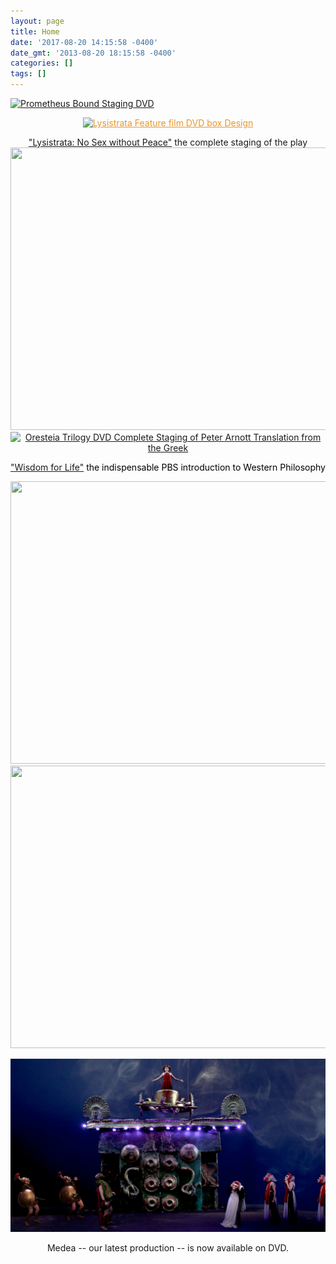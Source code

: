 ```yaml
---
layout: page
title: Home
date: '2017-08-20 14:15:58 -0400'
date_gmt: '2013-08-20 18:15:58 -0400'
categories: []
tags: []
---
```

<p><a href="{{ site.baseurl }}/programs/prometheus-bound/"><img class="alignnone size-large wp-image-320" src="https://macmillancdn.appspot.com/wp-content/uploads/2015/04/Prometheus-Bound-Staging-DVD-1024x732.jpg" alt="Prometheus Bound Staging DVD" width="604" height="432" /></a></p>

<p style="text-align: center;"><a style="color: #ea9629;" title="Feature Film Lysistrata" href="/programs/lysistrata-feature-film/"><img class="aligncenter wp-image-227 size-large" src="https://macmillancdn.appspot.com/wp-content/uploads/2014/01/Lysistrata-Feature-FILM-3D-DVD-PACKAGE-1024x744.jpg" alt="Lysistrata Feature film DVD box Design" width="604" height="439" /></a></p>

<p style="text-align: center;"><a href="{{ site.baseurl }}/programs/lysistrata-staging/">"Lysistrata: No Sex without Peace"</a> the complete staging of the play<a href="{{ site.baseurl }}/programs/lysistrata-staging/"><img class="aligncenter" src="https://macmillancdn.appspot.com/images/3DLysistratawithRearSm.jpg" alt="" width="648" height="452" border="0" /></a><a title="The Oresteia" href="/programs/the-oresteia/"><img class="alignnone wp-image-245 size-large" src="https://macmillancdn.appspot.com/wp-content/uploads/2014/04/3D-Oresteia-withRearLarge-1024x714.jpg" alt="Oresteia Trilogy DVD Complete Staging of Peter Arnott Translation from the Greek" width="604" height="421" /></a></p>

<p style="text-align: center;"><a title="WISDOM FOR LIFE" href="/programs/western-philosophy/">"Wisdom for Life"</a><span style="color: #000000;"> the indispensable PBS introduction to Western Philosophy</span></p>

<p><a title="Western Philosophy" href="/programs/western-philosophy/"><img class="aligncenter" src="https://macmillancdn.appspot.com/images/3DWisdomwithRearSm.jpg" alt="" width="648" height="452" border="0" /></a><a href="{{ site.baseurl }}/programs/the-bacchae/"><img class="aligncenter" src="https://macmillancdn.appspot.com/images/3DBacchaewithRearSm.jpg" alt="" width="648" height="452" border="0" /></a></p>


[![DVD of Medea Staging](/image/Medea_Staging_MacMillan_Films_Staring_Olivia_Sutherland.jpg)](/programs/medea/)

<p style="text-align: center;">Medea -- our latest production -- is now available on DVD.</p>